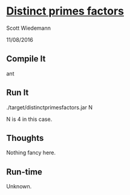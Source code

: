 # [Distinct primes factors](http://projecteuler.net/problem=47)
Scott Wiedemann

11/08/2016

## Compile It
ant


## Run It
./target/distinctprimesfactors.jar N

N is 4 in this case.

## Thoughts
Nothing fancy here.

## Run-time
Unknown.

